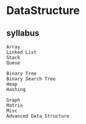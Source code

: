 # DataStructure

syllabus
---------------------------------------------------------------------------------------------------------------------------
    Array
    Linked List
    Stack
    Queue

    Binary Tree
    Binary Search Tree
    Heap
    Hashing

    Graph
    Matrix
    Misc
    Advanced Data Structure

